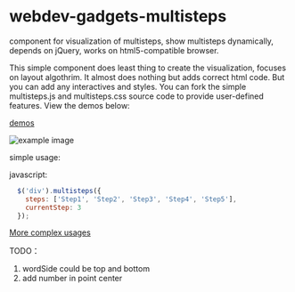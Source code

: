 # webdev-gadgets-multisteps

component for visualization of multisteps, show multisteps dynamically, depends on jQuery, works on html5-compatible browser.

This simple component does least thing to create the visualization, focuses on layout algothrim. It almost does nothing but adds correct html code. But you can add any interactives and styles. You can fork the simple multisteps.js and multisteps.css source code to provide user-defined features. View the demos below:

[demos](https://cdn.rawgit.com/jdk137/webdev-gadgets-multisteps/master/index.html)

![example image](https://raw.githubusercontent.com/jdk137/webdev-gadgets-multisteps/master/multisteps.png)

simple usage:

javascript:
``` js
  $('div').multisteps({
    steps: ['Step1', 'Step2', 'Step3', 'Step4', 'Step5'],
    currentStep: 3
  });
```

[More complex usages](https://cdn.rawgit.com/jdk137/webdev-gadgets-multisteps/master/index.html)

TODO：
1. wordSide could be top and bottom
2. add number in point center

